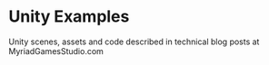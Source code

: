 # Unity Examples
Unity scenes, assets and code described in technical blog posts at MyriadGamesStudio.com
